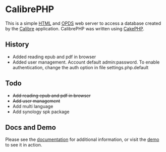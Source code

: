 # CalibrePHP

This is a simple [HTML](http://en.wikipedia.org/wiki/HTML) and [OPDS](http://en.wikipedia.org/wiki/OPDS) web server to access a database created by the [Calibre](http://calibre-ebook.com) application. CalibrePHP was written using [CakePHP](http://cakephp.org).

## History
* Added reading epub and pdf in browser
* Added user management. Account default admin:password. To enable authentication, change the auth option in file settings.php.default

## Todo
* ~~Add reading epub and pdf in browser~~
* ~~Add user management~~
* Add multi language
* Add synology spk package

## Docs and Demo

Please see the [documentation](http://openam.github.io/calibrephp/) for additional information, or visit the [demo](http://calibre.fakewaffle.com/demo) to see it in action.
